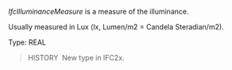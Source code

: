 _IfcIlluminanceMeasure_ is a measure of the illuminance.

Usually measured in Lux (lx, Lumen/m2 = Candela Steradian/m2).

Type: REAL

> HISTORY&nbsp; New type in IFC2x.
